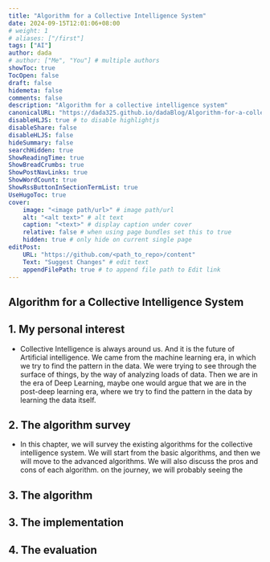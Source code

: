 ```yaml
---
title: "Algorithm for a Collective Intelligence System"
date: 2024-09-15T12:01:06+08:00
# weight: 1
# aliases: ["/first"]
tags: ["AI"]
author: dada
# author: ["Me", "You"] # multiple authors
showToc: true
TocOpen: false
draft: false
hidemeta: false
comments: false
description: "Algorithm for a collective intelligence system"
canonicalURL: "https://dada325.github.io/dadaBlog/Algorithm-for-a-collective-intelligence-system"
disableHLJS: true # to disable highlightjs
disableShare: false
disableHLJS: false
hideSummary: false
searchHidden: true
ShowReadingTime: true
ShowBreadCrumbs: true
ShowPostNavLinks: true
ShowWordCount: true
ShowRssButtonInSectionTermList: true
UseHugoToc: true
cover:
    image: "<image path/url>" # image path/url
    alt: "<alt text>" # alt text
    caption: "<text>" # display caption under cover
    relative: false # when using page bundles set this to true
    hidden: true # only hide on current single page
editPost:
    URL: "https://github.com/<path_to_repo>/content"
    Text: "Suggest Changes" # edit text
    appendFilePath: true # to append file path to Edit link
---
```


## Algorithm for a Collective Intelligence System

## 1. My personal interest

- Collective Intelligence is always around us. And it is the future of Artificial intelligence. We came from the machine learning era, in which we try to find the pattern in the data. We were trying to see through the surface of things, by the way of analyzing loads of data. Then we are in the era of Deep Learning, maybe one would argue that we are in the post-deep learning era, where we try to find the pattern in the data by learning the data itself.

## 2. The algorithm survey

- In this chapter, we will survey the existing algorithms for the collective intelligence system. We will start from the basic algorithms, and then we will move to the advanced algorithms. We will also discuss the pros and cons of each algorithm. on the journey, we will probably seeing the

## 3. The algorithm

## 3. The implementation

## 4. The evaluation
